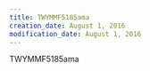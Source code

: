 ```yaml
---
title: TWYMMF5185ama
creation_date: August 1, 2016
modification_date: August 1, 2016
---
```



TWYMMF5185ama 
